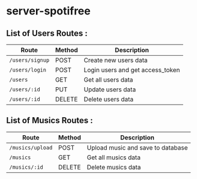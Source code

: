 # server-spotifree
## List of Users Routes :

| Route | Method | Description |
| ----- | ------ | ----------- |
| `/users/signup` | POST | Create new users data |
| `/users/login` | POST | Login users and get access_token
| `/users` | GET | Get all users data |
| `/users/:id` | PUT | Update users data |
| `/users/:id` | DELETE | Delete users data |


## List of Musics Routes :

| Route | Method | Description |
| ----- | ------ | ----------- |
| `/musics/upload` | POST | Upload music and save to database |
| `/musics` | GET | Get all musics data |
| `/musics/:id` | DELETE | Delete musics data |
